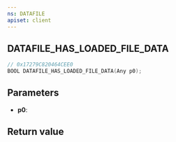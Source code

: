 ```yaml
---
ns: DATAFILE
apiset: client
---
```

## DATAFILE_HAS_LOADED_FILE_DATA

```c
// 0x17279C820464CEE0
BOOL DATAFILE_HAS_LOADED_FILE_DATA(Any p0);
```


## Parameters
* **p0**:

## Return value